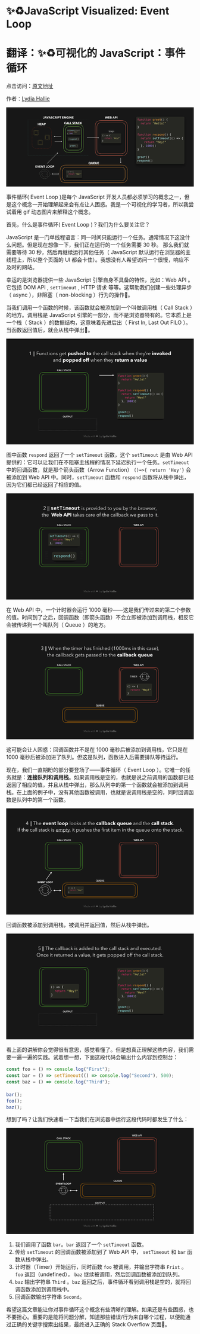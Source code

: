 # ✨♻️JavaScript Visualized: Event Loop
# 翻译：✨♻️可视化的 JavaScript：事件循环

点击访问：[原文地址](https://dev.to/lydiahallie/javascript-visualized-event-loop-3dif)

作者：[Lydia Hallie](@lydiahallie)

![GIF 00](./illustrations/JSVisual01EP/gif0.png)

事件循环( Event Loop )是每个 JavaScript 开发人员都必须学习的概念之一，但是这个概念一开始理解起来会有点让人困惑。我是一个可视化的学习者，所以我尝试着用 gif 动态图片来解释这个概念。

首先，什么是事件循环( Event Loop )？我们为什么要关注它？

JavaScript 是一门单线程语言：同一时间只能运行一个任务。通常情况下这没什么问题。但是现在想像一下，我们正在运行的一个任务需要 30 秒。 那么我们就需要等待 30 秒，然后再继续运行其他任务（ JavaScript 默认运行在浏览器的主线程上，所以整个页面的 UI 都会卡住）。我想没有人希望访问一个很慢，响应不及时的网站。

幸运的是浏览器提供一些 JavaScript 引擎自身不具备的特性，比如：Web API 。它包括 DOM API , `setTimeout` , HTTP 请求 等等。这帮助我们创建一些处理异步（ async ），非阻塞（ non-blocking ）行为的操作🚀。


当我们调用一个函数的时候，该函数就会被添加到一个叫做调用栈（ Call Stack ）的地方。调用栈是 JavaScript 引擎的一部分，而不是浏览器特有的。它本质上是一个栈（ Stack ）的数据结构，这意味着先进后出（ First In, Last Out FILO ）。当函数返回值后，就会从栈中弹出👋。

![GIF 01](./illustrations/JSVisual01EP/gif1.gif)

图中函数 `respond` 返回了一个 `setTimeout` 函数，这个 `setTimeout` 是由 Web API 提供的：它可以让我们在不阻塞主线程的情况下延迟执行一个任务。`setTimeout` 中的回调函数，就是那个箭头函数（Arrow Function） `()=>{ return 'Hey'}` 会被添加到 Web API 中。同时，`setTimeout` 函数和 `respond` 函数将从栈中弹出，因为它们都已经返回了相应的值。

![GIF 02](./illustrations/JSVisual01EP/gif2.gif)

在 Web API 中，一个计时器会运行 1000 毫秒——这是我们传过来的第二个参数的值。时间到了之后，回调函数（即箭头函数）不会立即被添加到调用栈，相反它会被传递到一个叫队列（ Queue ）的地方。

![GIF 03](./illustrations/JSVisual01EP/gif3.gif)

这可能会让人困惑：回调函数并不是在 1000 毫秒后被添加到调用栈，它只是在 1000 毫秒后被添加进了队列。但这是队列，函数进入后需要排队等待运行。

现在，我们一直期盼的部分要登场了——事件循环（ Event Loop ）。它唯一的任务就是：**连接队列和调用栈**。如果调用栈是空的，也就是说之前调用的函数都已经返回了相应的值，并且从栈中弹出，那么队列中的第一个函数就会被添加到调用栈。在上面的例子中，没有其他函数被调用，也就是说调用栈是空的，同时回调函数是队列中的第一个函数。

![GIF 04](./illustrations/JSVisual01EP/gif4.gif)

回调函数被添加到调用栈，被调用并返回值，然后从栈中弹出。

![GIF 05](./illustrations/JSVisual01EP/gif5.gif)

看上面的讲解你会觉得很有意思，感觉看懂了。但是想真正理解这些内容，我们需要一遍一遍的实践。试着想一想，下面这段代码会输出什么内容到控制台：

```javascript
const foo = () => console.log("First");
const bar = () => setTimeout(() => console.log("Second"), 500);
const baz = () => console.log("Third");

bar();
foo();
baz();
```

想到了吗？让我们快速看一下当我们在浏览器中运行这段代码时都发生了什么：

![GIF 06](./illustrations/JSVisual01EP/gif6.gif)

1. 我们调用了函数 `bar`。`bar` 返回了一个 `setTimeout` 函数。
2. 传给 `setTimeout` 的回调函数被添加到了 Web API 中， `setTimeout` 和 `bar` 函数从栈中弹出。
3. 计时器（Timer）开始运行，同时函数 `foo` 被调用，并输出字符串 `Frist` 。 `foo` 返回（undefined）， `baz` 继续被调用，然后回调函数被添加到队列。
4. `baz` 输出字符串 `Third` 。`baz` 返回之后，事件循环看到调用栈是空的，就将回调函数添加到调用栈中。
5. 回调函数输出字符串 `Second`。

希望这篇文章能让你对事件循环这个概念有些清晰的理解。如果还是有些困惑，也不要担心。重要的是能将问题分解，知道那些错误/行为来自哪个过程，以便能通过正确的关键字搜索出结果，最终进入正确的 Stack Overflow 页面💪。